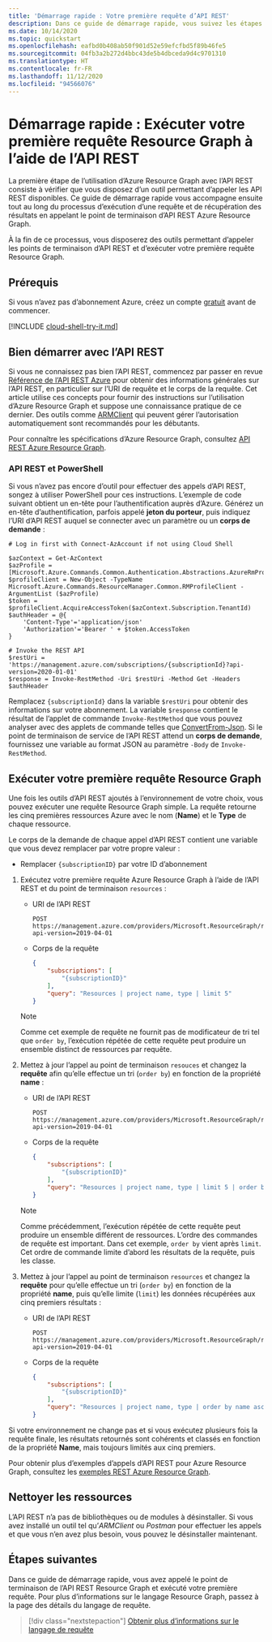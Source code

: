 ```yaml
---
title: 'Démarrage rapide : Votre première requête d’API REST'
description: Dans ce guide de démarrage rapide, vous suivez les étapes permettant d’appeler le point de terminaison Resource Graph pour l’API REST et exécutez votre première requête.
ms.date: 10/14/2020
ms.topic: quickstart
ms.openlocfilehash: eafbd0b408ab50f901d52e59efcfbd5f89b46fe5
ms.sourcegitcommit: 04fb3a2b272d4bbc43de5b4dbceda9d4c9701310
ms.translationtype: HT
ms.contentlocale: fr-FR
ms.lasthandoff: 11/12/2020
ms.locfileid: "94566076"
---
```

# <a name="quickstart-run-your-first-resource-graph-query-using-rest-api"></a>Démarrage rapide : Exécuter votre première requête Resource Graph à l’aide de l’API REST

La première étape de l’utilisation d’Azure Resource Graph avec l’API REST consiste à vérifier que vous disposez d’un outil permettant d’appeler les API REST disponibles. Ce guide de démarrage rapide vous accompagne ensuite tout au long du processus d’exécution d’une requête et de récupération des résultats en appelant le point de terminaison d’API REST Azure Resource Graph.

À la fin de ce processus, vous disposerez des outils permettant d’appeler les points de terminaison d’API REST et d’exécuter votre première requête Resource Graph.

## <a name="prerequisites"></a>Prérequis

Si vous n’avez pas d’abonnement Azure, créez un compte [gratuit](https://azure.microsoft.com/free/) avant de commencer.

[!INCLUDE [cloud-shell-try-it.md](../../../includes/cloud-shell-try-it.md)]

## <a name="getting-started-with-rest-api"></a>Bien démarrer avec l’API REST

Si vous ne connaissez pas bien l’API REST, commencez par passer en revue [Référence de l’API REST Azure](/rest/api/azure/) pour obtenir des informations générales sur l’API REST, en particulier sur l’URI de requête et le corps de la requête. Cet article utilise ces concepts pour fournir des instructions sur l’utilisation d’Azure Resource Graph et suppose une connaissance pratique de ce dernier. Des outils comme [ARMClient](https://github.com/projectkudu/ARMClient) qui peuvent gérer l’autorisation automatiquement sont recommandés pour les débutants.

Pour connaître les spécifications d’Azure Resource Graph, consultez [API REST Azure Resource Graph](/rest/api/azure-resourcegraph/).

### <a name="rest-api-and-powershell"></a>API REST et PowerShell

Si vous n’avez pas encore d’outil pour effectuer des appels d’API REST, songez à utiliser PowerShell pour ces instructions. L’exemple de code suivant obtient un en-tête pour l’authentification auprès d’Azure. Générez un en-tête d’authentification, parfois appelé **jeton du porteur**, puis indiquez l’URI d’API REST auquel se connecter avec un paramètre ou un **corps de demande** :

```azurepowershell-interactive
# Log in first with Connect-AzAccount if not using Cloud Shell

$azContext = Get-AzContext
$azProfile = [Microsoft.Azure.Commands.Common.Authentication.Abstractions.AzureRmProfileProvider]::Instance.Profile
$profileClient = New-Object -TypeName Microsoft.Azure.Commands.ResourceManager.Common.RMProfileClient -ArgumentList ($azProfile)
$token = $profileClient.AcquireAccessToken($azContext.Subscription.TenantId)
$authHeader = @{
    'Content-Type'='application/json'
    'Authorization'='Bearer ' + $token.AccessToken
}

# Invoke the REST API
$restUri = 'https://management.azure.com/subscriptions/{subscriptionId}?api-version=2020-01-01'
$response = Invoke-RestMethod -Uri $restUri -Method Get -Headers $authHeader
```

Remplacez `{subscriptionId}` dans la variable `$restUri` pour obtenir des informations sur votre abonnement.
La variable `$response` contient le résultat de l’applet de commande `Invoke-RestMethod` que vous pouvez analyser avec des applets de commande telles que [ConvertFrom-Json](/powershell/module/microsoft.powershell.utility/convertfrom-json). Si le point de terminaison de service de l’API REST attend un **corps de demande**, fournissez une variable au format JSON au paramètre `-Body` de `Invoke-RestMethod`.

## <a name="run-your-first-resource-graph-query"></a>Exécuter votre première requête Resource Graph

Une fois les outils d’API REST ajoutés à l’environnement de votre choix, vous pouvez exécuter une requête Resource Graph simple. La requête retourne les cinq premières ressources Azure avec le nom (**Name**) et le **Type** de chaque ressource.

Le corps de la demande de chaque appel d’API REST contient une variable que vous devez remplacer par votre propre valeur :

- Remplacer `{subscriptionID}` par votre ID d’abonnement

1. Exécutez votre première requête Azure Resource Graph à l’aide de l’API REST et du point de terminaison `resources` :

   - URI de l’API REST

     ```http
     POST https://management.azure.com/providers/Microsoft.ResourceGraph/resources?api-version=2019-04-01
     ```

   - Corps de la requête

     ```json
     {
         "subscriptions": [
             "{subscriptionID}"
         ],
         "query": "Resources | project name, type | limit 5"
     }
     ```

   > [!NOTE]
   > Comme cet exemple de requête ne fournit pas de modificateur de tri tel que `order by`, l’exécution répétée de cette requête peut produire un ensemble distinct de ressources par requête.

1. Mettez à jour l’appel au point de terminaison `resouces` et changez la **requête** afin qu’elle effectue un tri (`order by`) en fonction de la propriété **name** :

   - URI de l’API REST

     ```http
     POST https://management.azure.com/providers/Microsoft.ResourceGraph/resources?api-version=2019-04-01
     ```

   - Corps de la requête

     ```json
     {
         "subscriptions": [
             "{subscriptionID}"
         ],
         "query": "Resources | project name, type | limit 5 | order by name asc"
     }
     ```

   > [!NOTE]
   > Comme précédemment, l’exécution répétée de cette requête peut produire un ensemble différent de ressources. L’ordre des commandes de requête est important. Dans cet exemple, `order by` vient après `limit`. Cet ordre de commande limite d’abord les résultats de la requête, puis les classe.

1. Mettez à jour l’appel au point de terminaison `resources` et changez la **requête** pour qu’elle effectue un tri (`order by`) en fonction de la propriété **name**, puis qu’elle limite (`limit`) les données récupérées aux cinq premiers résultats :

   - URI de l’API REST

     ```http
     POST https://management.azure.com/providers/Microsoft.ResourceGraph/resources?api-version=2019-04-01
     ```

   - Corps de la requête

     ```json
     {
         "subscriptions": [
             "{subscriptionID}"
         ],
         "query": "Resources | project name, type | order by name asc | limit 5"
     }
     ```

Si votre environnement ne change pas et si vous exécutez plusieurs fois la requête finale, les résultats retournés sont cohérents et classés en fonction de la propriété **Name**, mais toujours limités aux cinq premiers.

Pour obtenir plus d’exemples d’appels d’API REST pour Azure Resource Graph, consultez les [exemples REST Azure Resource Graph](/rest/api/azureresourcegraph/resourcegraph(2019-04-01)/resources/resources#examples).

## <a name="clean-up-resources"></a>Nettoyer les ressources

L’API REST n’a pas de bibliothèques ou de modules à désinstaller. Si vous avez installé un outil tel qu’_ARMClient_ ou _Postman_ pour effectuer les appels et que vous n’en avez plus besoin, vous pouvez le désinstaller maintenant.

## <a name="next-steps"></a>Étapes suivantes

Dans ce guide de démarrage rapide, vous avez appelé le point de terminaison de l’API REST Resource Graph et exécuté votre première requête. Pour plus d’informations sur le langage Resource Graph, passez à la page des détails du langage de requête.

> [!div class="nextstepaction"]
> [Obtenir plus d’informations sur le langage de requête](./concepts/query-language.md)
